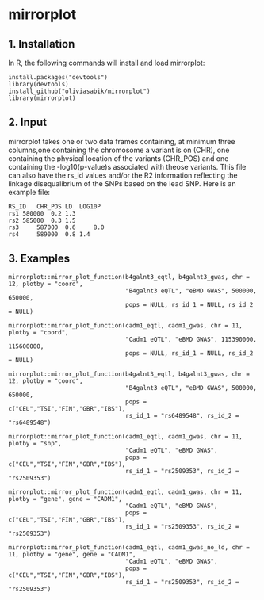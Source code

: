 # mirrorplot
## 1. Installation
In R, the following commands will install and load mirrorplot:

```
install.packages("devtools") 
library(devtools) 
install_github("oliviasabik/mirrorplot") 
library(mirrorplot)
```

## 2. Input
mirrorplot takes one or two data frames containing, at minimum
three columns,one containing the chromosome a variant is on (CHR), one 
containing the physical location of the variants (CHR_POS)
and one containing the -log10(p-value)s associated with theose variants.
This file can also have the rs_id values and/or the R2 information reflecting
the linkage disequalibrium of the SNPs based on the lead SNP. 
Here is an example file:
``` 
RS_ID	CHR_POS	LD	LOG10P 
rs1	580000	0.2	1.3		
rs2	585000	0.3	1.5  
rs3 	587000 	0.6 	8.0
rs4 	589000	0.8	1.4
```
## 3. Examples
```
mirrorplot::mirror_plot_function(b4galnt3_eqtl, b4galnt3_gwas, chr = 12, plotby = "coord",
                                 "B4galnt3 eQTL", "eBMD GWAS", 500000, 650000,
                                 pops = NULL, rs_id_1 = NULL, rs_id_2 = NULL) 

mirrorplot::mirror_plot_function(cadm1_eqtl, cadm1_gwas, chr = 11, plotby = "coord",
                                 "Cadm1 eQTL", "eBMD GWAS", 115390000, 115600000,
                                 pops = NULL, rs_id_1 = NULL, rs_id_2 = NULL)
 
mirrorplot::mirror_plot_function(b4galnt3_eqtl, b4galnt3_gwas, chr = 12, plotby = "coord",
                                 "B4galnt3 eQTL", "eBMD GWAS", 500000, 650000,
                                 pops = c("CEU","TSI","FIN","GBR","IBS"),
                                 rs_id_1 = "rs6489548", rs_id_2 = "rs6489548")

mirrorplot::mirror_plot_function(cadm1_eqtl, cadm1_gwas, chr = 11, plotby = "snp",
                                 "Cadm1 eQTL", "eBMD GWAS",
                                 pops = c("CEU","TSI","FIN","GBR","IBS"),
                                 rs_id_1 = "rs2509353", rs_id_2 = "rs2509353")

mirrorplot::mirror_plot_function(cadm1_eqtl, cadm1_gwas, chr = 11, plotby = "gene", gene = "CADM1",
                                 "Cadm1 eQTL", "eBMD GWAS",
                                 pops = c("CEU","TSI","FIN","GBR","IBS"),
                                 rs_id_1 = "rs2509353", rs_id_2 = "rs2509353")

mirrorplot::mirror_plot_function(cadm1_eqtl, cadm1_gwas_no_ld, chr = 11, plotby = "gene", gene = "CADM1",
                                 "Cadm1 eQTL", "eBMD GWAS",
                                 pops = c("CEU","TSI","FIN","GBR","IBS"),
                                 rs_id_1 = "rs2509353", rs_id_2 = "rs2509353")
